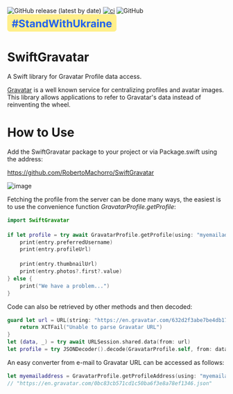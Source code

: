 ![GitHub release (latest by date)](https://img.shields.io/github/v/release/RobertoMachorro/SwiftGravatar)
[![ci](https://github.com/RobertoMachorro/SwiftGravatar/actions/workflows/ci.yml/badge.svg)](https://github.com/RobertoMachorro/SwiftGravatar/actions/workflows/ci.yml)
![GitHub](https://img.shields.io/github/license/RobertoMachorro/SwiftGravatar)
[![StandWithUkraine](https://raw.githubusercontent.com/vshymanskyy/StandWithUkraine/main/badges/StandWithUkraine.svg)](https://vshymanskyy.github.io/StandWithUkraine)

# SwiftGravatar
A Swift library for Gravatar Profile data access.

[Gravatar](https://gravatar.com) is a well known service for centralizing profiles and avatar images. This library allows applications to refer to Gravatar's data instead of reinventing the wheel.

# How to Use

Add the SwiftGravatar package to your project or via Package.swift using the address:

https://github.com/RobertoMachorro/SwiftGravatar

<img width="832" alt="image" src="https://github.com/RobertoMachorro/SwiftGravatar/assets/7190436/ba170546-30f6-482b-8c0d-eb4d055e8eaa">

Fetching the profile from the server can be done many ways, the easiest is to use the convenience function *GravatarProfile.getProfile*:

```swift
import SwiftGravatar

if let profile = try await GravatarProfile.getProfile(using: "myemailaddress@example.com"), let entry = profile.entry.first {
	print(entry.preferredUsername)
	print(entry.profileUrl)

	print(entry.thumbnailUrl)
	print(entry.photos?.first?.value)
} else {
	print("We have a problem...")
}
```

Code can also be retrieved by other methods and then decoded:

```swift
guard let url = URL(string: "https://en.gravatar.com/632d2f3abe7be4db174da5cb2760f0ae.json") else {
	return XCTFail("Unable to parse Gravatar URL")
}
let (data, _) = try await URLSession.shared.data(from: url)
let profile = try JSONDecoder().decode(GravatarProfile.self, from: data)
```

An easy converter from e-mail to Gravatar URL can be accessed as follows:

```swift
let myemailaddress = GravatarProfile.getProfileAddress(using: "myemailaddress@example.com")
// "https://en.gravatar.com/0bc83cb571cd1c50ba6f3e8a78ef1346.json"
```
